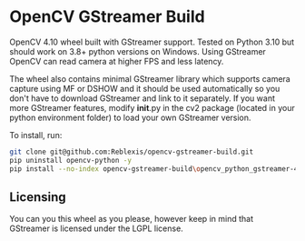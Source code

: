 # OpenCV GStreamer Build
OpenCV 4.10 wheel built with GStreamer support. Tested on Python 3.10 but should work on 3.8+ python versions on Windows. Using GStreamer OpenCV can read camera at higher FPS and less latency.

The wheel also contains minimal GStreamer library which supports camera capture using MF or DSHOW and it should be used automatically so you don't have to download GStreamer and link to it separately. If you want more GStreamer features, modify __init__.py in the cv2 package (located in your python environment folder) to load your own GStreamer version.

To install, run:
```bash
git clone git@github.com:Reblexis/opencv-gstreamer-build.git
pip uninstall opencv-python -y
pip install --no-index opencv-gstreamer-build\opencv_python_gstreamer-4.10.0.0+gst-py3-none-any.whl
```


## Licensing
You can you this wheel as you please, however keep in mind that GStreamer is licensed under the LGPL license.
